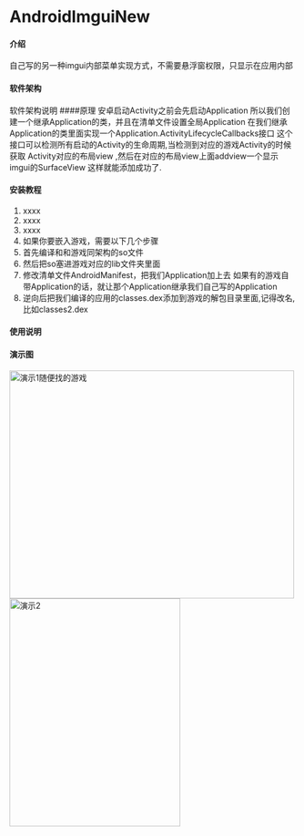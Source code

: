 # AndroidImguiNew

#### 介绍
自己写的另一种imgui内部菜单实现方式，不需要悬浮窗权限，只显示在应用内部

#### 软件架构
软件架构说明
####原理
安卓启动Activity之前会先启动Application
所以我们创建一个继承Application的类，并且在清单文件设置全局Application
在我们继承Application的类里面实现一个Application.ActivityLifecycleCallbacks接口
这个接口可以检测所有启动的Activity的生命周期,当检测到对应的游戏Activity的时候获取
Activity对应的布局view ,然后在对应的布局view上面addview一个显示imgui的SurfaceView
这样就能添加成功了.


#### 安装教程

1.  xxxx
2.  xxxx
3.  xxxx
0.  如果你要嵌入游戏，需要以下几个步骤
1.  首先编译和和游戏同架构的so文件
2.  然后把so塞进游戏对应的lib文件夹里面
3.  修改清单文件AndroidManifest，把我们Application加上去 如果有的游戏自带Application的话，就让那个Application继承我们自己写的Application
4.  逆向后把我们编译的应用的classes.dex添加到游戏的解包目录里面,记得改名,比如classes2.dex

#### 使用说明

#### 演示图
<img src="https://gitee.com/alexmmc/android-imgui-new/raw/master/Images/Screenshot_2023-04-27-21-17-27-04.jpg" width="500" height="400"
alt="演示1随便找的游戏"/><br/>
<img src="https://gitee.com/alexmmc/android-imgui-new/raw/master/Images/Screenshot_2023-04-27-21-22-26-95.jpg" width="300" height="400"
alt="演示2"/><br/>